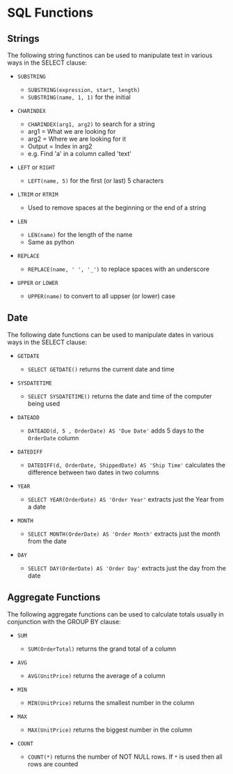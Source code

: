 # SQL Functions

## Strings

The following string functinos can be used to manipulate text in various ways in the SELECT clause:

- `SUBSTRING`
  - `SUBSTRING(expression, start, length)`
  - `SUBSTRING(name, 1, 1)` for the initial

- `CHARINDEX`
  - `CHARINDEX(arg1, arg2)` to search for a string
  - arg1 = What we are looking for
  - arg2 = Where we are looking for it
  - Output = Index in arg2
  - e.g. Find 'a' in a column called 'text'

- `LEFT` or `RIGHT`
  - `LEFT(name, 5)` for the first (or last) 5 characters

- `LTRIM` or `RTRIM`
  - Used to remove spaces at the beginning or the end of a string

- `LEN`
  - `LEN(name)` for the length of the name
  - Same as python

- `REPLACE`
  - `REPLACE(name, ' ', '_')` to replace spaces with an underscore

- `UPPER` or `LOWER`
  - `UPPER(name)` to convert to all uppser (or lower) case

## Date

The following date functions can be used to manipulate dates in various ways in the SELECT clause:

- `GETDATE`
  - `SELECT GETDATE()` returns the current date and time

- `SYSDATETIME`
  - `SELECT SYSDATETIME()` returns the date and time of the computer being used

- `DATEADD`
  - `DATEADD(d, 5 , OrderDate) AS 'Due Date'` adds 5 days to the `OrderDate` column

- `DATEDIFF`
  - `DATEDIFF(d, OrderDate, ShippedDate) AS 'Ship Time'` calculates the difference between two dates in two columns

- `YEAR`
  - `SELECT YEAR(OrderDate) AS 'Order Year'` extracts just the Year from a date

- `MONTH`
  - `SELECT MONTH(OrderDate) AS 'Order Month'` extracts just the month from the date

- `DAY`
  - `SELECT DAY(OrderDate) AS 'Order Day'` extracts just the day from the date

## Aggregate Functions

The following aggregate functions can be used to calculate totals usually in conjunction with the GROUP BY clause:

- `SUM`
  - `SUM(OrderTotal)` returns the grand total of a column

- `AVG`
  - `AVG(UnitPrice)` returns the average of a column

- `MIN`
  - `MIN(UnitPrice)` returns the smallest number in the column

- `MAX`
  - `MAX(UnitPrice)` returns the biggest number in the column

- `COUNT`
  - `COUNT(*)` returns the number of NOT NULL rows. If `*` is used then all rows are counted
